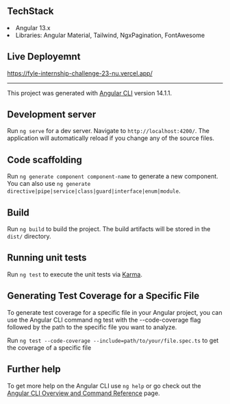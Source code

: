 ## TechStack
<li>Angular 13.x</li>
<li>Libraries: Angular Material, Tailwind, NgxPagination, FontAwesome </li>

## Live Deployemnt 
https://fyle-internship-challenge-23-nu.vercel.app/

<hr>

This project was generated with [Angular CLI](https://github.com/angular/angular-cli) version 14.1.1.

## Development server

Run `ng serve` for a dev server. Navigate to `http://localhost:4200/`. The application will automatically reload if you change any of the source files.

## Code scaffolding

Run `ng generate component component-name` to generate a new component. You can also use `ng generate directive|pipe|service|class|guard|interface|enum|module`.

## Build

Run `ng build` to build the project. The build artifacts will be stored in the `dist/` directory.

## Running unit tests

Run `ng test` to execute the unit tests via [Karma](https://karma-runner.github.io).

## Generating Test Coverage for a Specific File 

To generate test coverage for a specific file in your Angular project, you can use the Angular CLI command ng test with the --code-coverage flag followed by the path to the specific file you want to analyze.

Run `ng test --code-coverage --include=path/to/your/file.spec.ts` to get the coverage of a specific file

## Further help

To get more help on the Angular CLI use `ng help` or go check out the [Angular CLI Overview and Command Reference](https://angular.io/cli) page.
